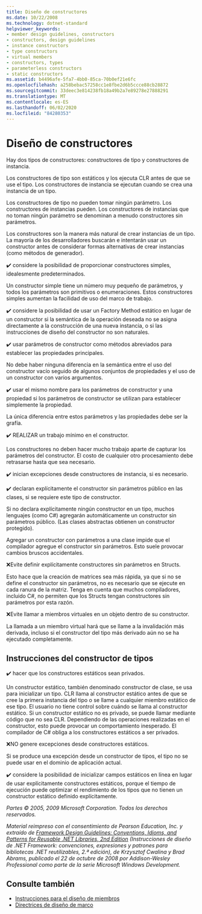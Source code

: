 ```yaml
---
title: Diseño de constructores
ms.date: 10/22/2008
ms.technology: dotnet-standard
helpviewer_keywords:
- member design guidelines, constructors
- constructors, design guidelines
- instance constructors
- type constructors
- virtual members
- constructors, types
- parameterless constructors
- static constructors
ms.assetid: b4496afe-5fa7-4bb0-85ca-70b0ef21e6fc
ms.openlocfilehash: a258bebac57258cc1e8fbe2d6b5ccce88cb28872
ms.sourcegitcommit: 33deec3e814238fb18a49b2a7e89278e27888291
ms.translationtype: MT
ms.contentlocale: es-ES
ms.lasthandoff: 06/02/2020
ms.locfileid: "84280353"
---
```

# <a name="constructor-design"></a>Diseño de constructores

Hay dos tipos de constructores: constructores de tipo y constructores de instancia.

Los constructores de tipo son estáticos y los ejecuta CLR antes de que se use el tipo. Los constructores de instancia se ejecutan cuando se crea una instancia de un tipo.

Los constructores de tipo no pueden tomar ningún parámetro. Los constructores de instancias pueden. Los constructores de instancias que no toman ningún parámetro se denominan a menudo constructores sin parámetros.

Los constructores son la manera más natural de crear instancias de un tipo. La mayoría de los desarrolladores buscarán e intentarán usar un constructor antes de considerar formas alternativas de crear instancias (como métodos de generador).

✔️ considere la posibilidad de proporcionar constructores simples, idealesmente predeterminados.

Un constructor simple tiene un número muy pequeño de parámetros, y todos los parámetros son primitivos o enumeraciones. Estos constructores simples aumentan la facilidad de uso del marco de trabajo.

✔️ considere la posibilidad de usar un Factory Method estático en lugar de un constructor si la semántica de la operación deseada no se asigna directamente a la construcción de una nueva instancia, o si las instrucciones de diseño del constructor no son naturales.

✔️ usar parámetros de constructor como métodos abreviados para establecer las propiedades principales.

No debe haber ninguna diferencia en la semántica entre el uso del constructor vacío seguido de algunos conjuntos de propiedades y el uso de un constructor con varios argumentos.

✔️ usar el mismo nombre para los parámetros de constructor y una propiedad si los parámetros de constructor se utilizan para establecer simplemente la propiedad.

La única diferencia entre estos parámetros y las propiedades debe ser la grafía.

✔️ REALIZAR un trabajo mínimo en el constructor.

Los constructores no deben hacer mucho trabajo aparte de capturar los parámetros del constructor. El costo de cualquier otro procesamiento debe retrasarse hasta que sea necesario.

✔️ inician excepciones desde constructores de instancia, si es necesario.

✔️ declaran explícitamente el constructor sin parámetros público en las clases, si se requiere este tipo de constructor.

Si no declara explícitamente ningún constructor en un tipo, muchos lenguajes (como C#) agregarán automáticamente un constructor sin parámetros público. (Las clases abstractas obtienen un constructor protegido).

Agregar un constructor con parámetros a una clase impide que el compilador agregue el constructor sin parámetros. Esto suele provocar cambios bruscos accidentales.

❌Evite definir explícitamente constructores sin parámetros en Structs.

Esto hace que la creación de matrices sea más rápida, ya que si no se define el constructor sin parámetros, no es necesario que se ejecute en cada ranura de la matriz. Tenga en cuenta que muchos compiladores, incluido C#, no permiten que los Structs tengan constructores sin parámetros por esta razón.

❌Evite llamar a miembros virtuales en un objeto dentro de su constructor.

La llamada a un miembro virtual hará que se llame a la invalidación más derivada, incluso si el constructor del tipo más derivado aún no se ha ejecutado completamente.

## <a name="type-constructor-guidelines"></a>Instrucciones del constructor de tipos

✔️ hacer que los constructores estáticos sean privados.

Un constructor estático, también denominado constructor de clase, se usa para inicializar un tipo. CLR llama al constructor estático antes de que se cree la primera instancia del tipo o se llame a cualquier miembro estático de ese tipo. El usuario no tiene control sobre cuándo se llama al constructor estático. Si un constructor estático no es privado, se puede llamar mediante código que no sea CLR. Dependiendo de las operaciones realizadas en el constructor, esto puede provocar un comportamiento inesperado. El compilador de C# obliga a los constructores estáticos a ser privados.

❌NO genere excepciones desde constructores estáticos.

Si se produce una excepción desde un constructor de tipos, el tipo no se puede usar en el dominio de aplicación actual.

✔️ considere la posibilidad de inicializar campos estáticos en línea en lugar de usar explícitamente constructores estáticos, porque el tiempo de ejecución puede optimizar el rendimiento de los tipos que no tienen un constructor estático definido explícitamente.

*Partes © 2005, 2009 Microsoft Corporation. Todos los derechos reservados.*

*Material reimpreso con el consentimiento de Pearson Education, Inc. y extraído de [Framework Design Guidelines: Conventions, Idioms, and Patterns for Reusable .NET Libraries, 2nd Edition](https://www.informit.com/store/framework-design-guidelines-conventions-idioms-and-9780321545619) (Instrucciones de diseño de .NET Framework: convenciones, expresiones y patrones para bibliotecas .NET reutilizables, 2.ª edición), de Krzysztof Cwalina y Brad Abrams, publicado el 22 de octubre de 2008 por Addison-Wesley Professional como parte de la serie Microsoft Windows Development.*

## <a name="see-also"></a>Consulte también

- [Instrucciones para el diseño de miembros](member.md)
- [Directrices de diseño de marco](index.md)
